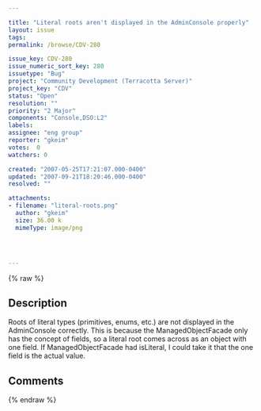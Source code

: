 ```yaml
---

title: "Literal roots aren't displayed in the AdminConsole properly"
layout: issue
tags: 
permalink: /browse/CDV-280

issue_key: CDV-280
issue_numeric_sort_key: 280
issuetype: "Bug"
project: "Community Development (Terracotta Server)"
project_key: "CDV"
status: "Open"
resolution: ""
priority: "2 Major"
components: "Console,DSO:L2"
labels: 
assignee: "eng group"
reporter: "gkeim"
votes:  0
watchers: 0

created: "2007-05-25T17:21:07.000-0400"
updated: "2007-09-21T18:20:46.000-0400"
resolved: ""

attachments:
- filename: "literal-roots.png"
  author: "gkeim"
  size: 36.00 k
  mimeType: image/png




---
```


{% raw %}

## Description

<div markdown="1" class="description">

Roots of literal types (primitives, enums, etc.) are not displayed in the AdminConsole correctly. This is because the ManagedObjectFacade only has the concept of fields, so a literal root comes across as an object with one field. If ManagedObjectFacade had isLiteral, I could take it that the one field is the actual value.


</div>

## Comments



{% endraw %}
